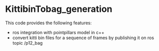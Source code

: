 # KittibinTobag_generation
This code provides the following features:
* ros integration with pointpillars model in c++ 
* convert kitti bin files for a sequence of frames by publishing it on ros topic /p12_bag

